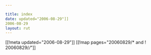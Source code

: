 ```yaml
---

title: index
date: updated="2006-08-29"]]
2006-08-29
layout: rut
---
```


[[!meta updated="2006-08-29"]]
[[!map pages="20060829/* and ! 20060829/*/*"]]
